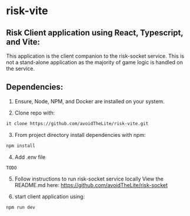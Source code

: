 # risk-vite

## Risk Client application using React, Typescript, and Vite:
This application is the client companion to the risk-socket service. This is not a stand-alone application as the majority of game logic is handled on the service.

## Dependencies:
1. Ensure, Node, NPM, and Docker are installed on your system.

2. Clone repo with:
```bash
it clone https://github.com/avoidTheLite/risk-vite.git
```

3. From project directory install dependencies with npm:
```bash
npm install
```

4. Add .env file
```bash
TODO
```

5. Follow instructions to run risk-socket service locally
View the README.md here:
https://github.com/avoidTheLite/risk-socket

6. start client application using:
```bash
npm run dev
```
